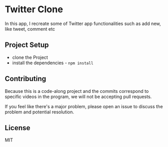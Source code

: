 # Twitter Clone
In this app, I recreate some of Twitter app functionalities such as add new, like tweet, comment etc

## Project Setup

* clone the Project
* install the dependencies - `npm install`

## Contributing

Because this is a code-along project and the commits correspond to specific videos in the program, we will not be accepting pull requests.

If you feel like there's a major problem, please open an issue to discuss the problem and potential resolution.

## License

MIT
